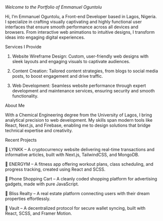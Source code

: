 *Welcome to the Portfolio of Emmanuel Oguntolu*

Hi, I’m Emmanuel Oguntolu, a Front-end Developer based in Lagos, Nigeria. I specialize in crafting visually captivating and highly functional user interfaces that ensure smooth performance across all devices and browsers. From interactive web animations to intuitive designs, I transform ideas into engaging digital experiences.

Services I Provide
1. Website Wireframe Design: 
Custom, user-friendly web designs with sleek layouts and engaging visuals to captivate audiences.

2. Content Creation: 
Tailored content strategies, from blogs to social media posts, to boost engagement and drive traffic.

3. Web Development: 
Seamless website performance through expert development and maintenance services, ensuring security and smooth functionality.

About Me

With a Chemical Engineering degree from the University of Lagos, I bring analytical precision to web development. My skills span modern tools like React, Next.js, and Firebase, enabling me to design solutions that bridge technical expertise and creativity.

Recent Projects

🔹 LYNKK – A cryptocurrency website delivering real-time transactions and informative articles, built with Next.js, TailwindCSS, and MongoDB.

🔹 ENERGYM – A fitness app offering workout plans, class scheduling, and progress tracking, created using React and SCSS.

🔹 Phone Shopping Cart – A cleanly coded shopping platform for advertising gadgets, made with pure JavaScript.

🔹 Bliss Realty – A real estate platform connecting users with their dream properties effortlessly.

🔹 Vault – A decentralized protocol for secure wallet syncing, built with React, SCSS, and Framer Motion.

